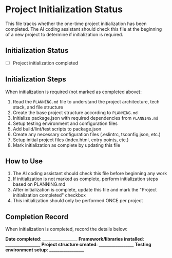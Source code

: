 # Project Initialization Status

This file tracks whether the one-time project initialization has been completed. The AI coding assistant should check this file at the beginning of a new project to determine if initialization is required.

## Initialization Status
- [ ] Project initialization completed

## Initialization Steps
When initialization is required (not marked as completed above):

1. Read the `PLANNING.md` file to understand the project architecture, tech stack, and file structure
2. Create the base project structure according to `PLANNING.md`
3. Initialize package.json with required dependencies from `PLANNING.md`
4. Setup testing environment and configuration files
5. Add build/lint/test scripts to package.json
6. Create any necessary configuration files (.eslintrc, tsconfig.json, etc.)
7. Setup initial project files (index.html, entry points, etc.)
8. Mark initialization as complete by updating this file

## How to Use
1. The AI coding assistant should check this file before beginning any work
2. If initialization is not marked as complete, perform initialization steps based on PLANNING.md
3. After initialization is complete, update this file and mark the "Project initialization completed" checkbox
4. This initialization should only be performed ONCE per project

## Completion Record
When initialization is completed, record the details below:

**Date completed**: _________________
**Framework/libraries installed**: _________________
**Project structure created**: _________________
**Testing environment setup**: _________________